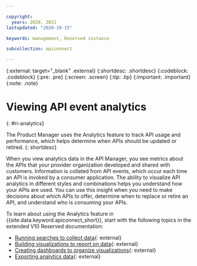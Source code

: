 ```yaml
---

copyright:
  years: 2020, 2021
lastupdated: "2020-10-15"

keywords: management, Reserved instance

subcollection: apiconnect

---
```


{:external: target="_blank" .external} 
{:shortdesc: .shortdesc}
{:codeblock: .codeblock}
{:pre: .pre}
{:screen: .screen}
{:tip: .tip}
{:important: .important}
{:note: .note}

# Viewing API event analytics
{: #ri-analytics}

The Product Manager uses the Analytics feature to track API usage and performance, which helps determine when APIs should be updated or retired.
{: shortdesc}

When you view analytics data in the API Manager, you see metrics about the APIs that your provider organization developed and shared with customers. Information is collated from API events, which occur each time an API is invoked by a consumer application. The ability to visualize API analytics in different styles and combinations helps you understand how your APIs are used. You can use this insight when you need to make decisions about which APIs to offer, determine when to replace or retire an API, and understand who is consuming your APIs.

To learn about using the Analytics feature in {{site.data.keyword.apiconnect_short}}, start with the following topics in the extended V10 Reserved documentation:

- [Running searches to collect data](https://www.ibm.com/support/knowledgecenter/SSMNED_v10cloud/com.ibm.apic.apionprem.doc/capim_analytics_discoverapps.html){: external}
- [Building visualizations to report on data](https://www.ibm.com/support/knowledgecenter/SSMNED_v10cloud/com.ibm.apic.apionprem.doc/capim_analytics_visualizationapps.html){: external}
- [Creating dashboards to organize visualizations](https://www.ibm.com/support/knowledgecenter/SSMNED_v10cloud/com.ibm.apic.apionprem.doc/capim_analytics_defaultdashboard.html){: external}
- [Exporting analytics data](https://www.ibm.com/support/knowledgecenter/SSMNED_v10cloud/com.ibm.apic.apionprem.doc/tapim_analytics_viewexportanalyticsdata.html){: external}

